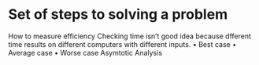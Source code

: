 # Set of steps to solving a problem
How to measure efficiency
Checking time isn’t good idea because dfferent time results on different computers with different inputs.
•	Best case
•	Average case
•	Worse case
Asymtotic Analysis
